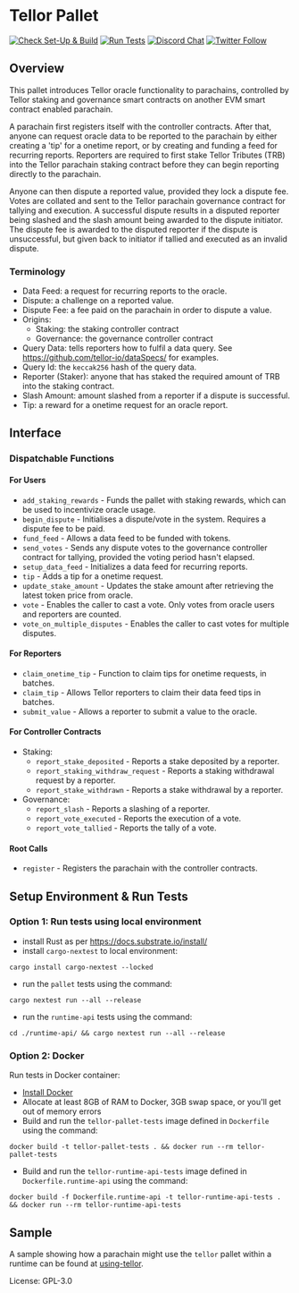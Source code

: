 # Tellor Pallet

[![Check Set-Up & Build](https://github.com/tellor-io/tellor-pallet/actions/workflows/check.yml/badge.svg?branch=main)](https://github.com/tellor-io/tellor-pallet/actions/workflows/check.yml)
[![Run Tests](https://github.com/tellor-io/tellor-pallet/actions/workflows/test.yml/badge.svg?branch=main)](https://github.com/tellor-io/tellor-pallet/actions/workflows/test.yml)
[![Discord Chat](https://img.shields.io/discord/461602746336935936)](https://discord.gg/tellor)
[![Twitter Follow](https://img.shields.io/twitter/follow/wearetellor?style=social)](https://twitter.com/WeAreTellor)

## Overview
This pallet introduces Tellor oracle functionality to parachains, controlled by Tellor staking and governance smart contracts on another EVM smart contract enabled parachain.

A parachain first registers itself with the controller contracts. After that, anyone can request oracle data to be reported to the parachain by either creating a 'tip' for a onetime report, or by creating and funding a feed for recurring reports.
Reporters are required to first stake Tellor Tributes (TRB) into the Tellor parachain staking contract before they can begin reporting directly to the parachain.

Anyone can then dispute a reported value, provided they lock a dispute fee.
Votes are collated and sent to the Tellor parachain governance contract for tallying and execution.
A successful dispute results in a disputed reporter being slashed and the slash amount being awarded to the dispute initiator.
The dispute fee is awarded to the disputed reporter if the dispute is unsuccessful, but given back to initiator if tallied and executed as an invalid dispute.

### Terminology
- Data Feed: a request for recurring reports to the oracle.
- Dispute: a challenge on a reported value.
- Dispute Fee: a fee paid on the parachain in order to dispute a value.
- Origins:
    - Staking: the staking controller contract
    - Governance: the governance controller contract
- Query Data: tells reporters how to fulfil a data query. See https://github.com/tellor-io/dataSpecs/ for examples.
- Query Id: the `keccak256` hash of the query data.
- Reporter (Staker): anyone that has staked the required amount of TRB into the staking contract.
- Slash Amount: amount slashed from a reporter if a dispute is successful.
- Tip: a reward for a onetime request for an oracle report.

## Interface

### Dispatchable Functions

#### For Users
- `add_staking_rewards` - Funds the pallet with staking rewards, which can be used to incentivize oracle usage.
- `begin_dispute` - Initialises a dispute/vote in the system. Requires a dispute fee to be paid.
- `fund_feed` - Allows a data feed to be funded with tokens.
- `send_votes` - Sends any dispute votes to the governance controller contract for tallying, provided the voting period hasn't elapsed.
- `setup_data_feed` - Initializes a data feed for recurring reports.
- `tip` - Adds a tip for a onetime request.
- `update_stake_amount` - Updates the stake amount after retrieving the latest token price from oracle.
- `vote` - Enables the caller to cast a vote. Only votes from oracle users and reporters are counted.
- `vote_on_multiple_disputes` - Enables the caller to cast votes for multiple disputes.

#### For Reporters
- `claim_onetime_tip` - Function to claim tips for onetime requests, in batches.
- `claim_tip` - Allows Tellor reporters to claim their data feed tips in batches.
- `submit_value` - Allows a reporter to submit a value to the oracle.

#### For Controller Contracts
- Staking:
    - `report_stake_deposited` - Reports a stake deposited by a reporter.
    - `report_staking_withdraw_request` - Reports a staking withdrawal request by a reporter.
    - `report_stake_withdrawn` - Reports a stake withdrawal by a reporter.
- Governance:
    - `report_slash` - Reports a slashing of a reporter.
    - `report_vote_executed` - Reports the execution of a vote.
    - `report_vote_tallied` - Reports the tally of a vote.

#### Root Calls
- `register` - Registers the parachain with the controller contracts.


## Setup Environment & Run Tests
### Option 1: Run tests using local environment
- install Rust as per https://docs.substrate.io/install/
- install `cargo-nextest` to local environment:
```shell
cargo install cargo-nextest --locked
```
- run the `pallet` tests using the command:
```shell
cargo nextest run --all --release
```
- run the `runtime-api` tests using the command:
```shell
cd ./runtime-api/ && cargo nextest run --all --release
```
### Option 2: Docker
Run tests in Docker container:
- [Install Docker](https://docs.docker.com/get-docker/)
- Allocate at least 8GB of RAM to Docker, 3GB swap space, or you'll get out of memory errors
- Build and run the `tellor-pallet-tests` image defined in `Dockerfile` using the command:
```shell
docker build -t tellor-pallet-tests . && docker run --rm tellor-pallet-tests
```
- Build and run the `tellor-runtime-api-tests` image defined in `Dockerfile.runtime-api` using the command:
```shell
docker build -f Dockerfile.runtime-api -t tellor-runtime-api-tests . && docker run --rm tellor-runtime-api-tests
```

## Sample
A sample showing how a parachain might use the `tellor` pallet within a runtime can be found at [using-tellor](./using-tellor).

License: GPL-3.0